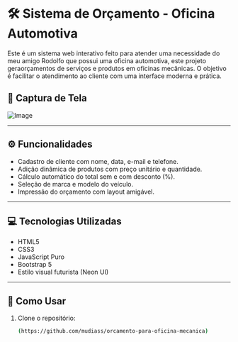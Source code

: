 # 🛠️ Sistema de Orçamento - Oficina Automotiva

Este é um sistema web interativo feito para atender uma necessidade do meu amigo Rodolfo que possui uma oficina automotiva, este projeto geraorçamentos de serviços e produtos em oficinas mecânicas. O objetivo é facilitar o atendimento ao cliente com uma interface moderna e prática.

## 📸 Captura de Tela

![Image](https://github.com/user-attachments/assets/40851c59-9150-457e-933f-068138cb9524)

---

## ⚙️ Funcionalidades

- Cadastro de cliente com nome, data, e-mail e telefone.
- Adição dinâmica de produtos com preço unitário e quantidade.
- Cálculo automático do total sem e com desconto (%).
- Seleção de marca e modelo do veículo.
- Impressão do orçamento com layout amigável.

---

## 💻 Tecnologias Utilizadas

- HTML5
- CSS3
- JavaScript Puro
- Bootstrap 5
- Estilo visual futurista (Neon UI)

---

## 🚀 Como Usar

1. Clone o repositório:
   ```bash
   (https://github.com/mudiass/orcamento-para-oficina-mecanica)
